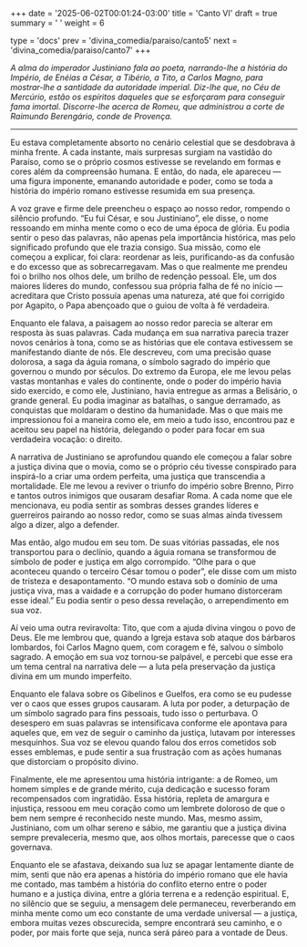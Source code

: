 +++
date = '2025-06-02T00:01:24-03:00'
title = 'Canto VI'
draft = true
summary = ' '
weight = 6

type = 'docs'
prev = 'divina_comedia/paraiso/canto5'
next = 'divina_comedia/paraiso/canto7'
+++

_A alma do imperador Justiniano fala ao poeta, narrando-lhe a história do Império, de Enéias a César, a Tibério, a Tito, a Carlos Magno, para mostrar-lhe a santidade da autoridade imperial. Diz-lhe que, no Céu de Mercúrio, estão os espíritos daqueles que se esforçaram para conseguir fama imortal. Discorre-lhe acerca de Romeu, que administrou a corte de Raimundo Berengário, conde de Provença._

---

Eu estava completamente absorto no cenário celestial que se desdobrava à minha frente. A cada instante, mais surpresas surgiam na vastidão do Paraíso, como se o próprio cosmos estivesse se revelando em formas e cores além da compreensão humana. E então, do nada, ele apareceu — uma figura imponente, emanando autoridade e poder, como se toda a história do império romano estivesse resumida em sua presença.

A voz grave e firme dele preencheu o espaço ao nosso redor, rompendo o silêncio profundo. “Eu fui César, e sou Justiniano”, ele disse, o nome ressoando em minha mente como o eco de uma época de glória. Eu podia sentir o peso das palavras, não apenas pela importância histórica, mas pelo significado profundo que ele trazia consigo. Sua missão, como ele começou a explicar, foi clara: reordenar as leis, purificando-as da confusão e do excesso que as sobrecarregavam. Mas o que realmente me prendeu foi o brilho nos olhos dele, um brilho de redenção pessoal. Ele, um dos maiores líderes do mundo, confessou sua própria falha de fé no início — acreditara que Cristo possuía apenas uma natureza, até que foi corrigido por Agapito, o Papa abençoado que o guiou de volta à fé verdadeira.

Enquanto ele falava, a paisagem ao nosso redor parecia se alterar em resposta às suas palavras. Cada mudança em sua narrativa parecia trazer novos cenários à tona, como se as histórias que ele contava estivessem se manifestando diante de nós. Ele descreveu, com uma precisão quase dolorosa, a saga da águia romana, o símbolo sagrado do império que governou o mundo por séculos. Do extremo da Europa, ele me levou pelas vastas montanhas e vales do continente, onde o poder do império havia sido exercido, e como ele, Justiniano, havia entregue as armas a Belisário, o grande general. Eu podia imaginar as batalhas, o sangue derramado, as conquistas que moldaram o destino da humanidade. Mas o que mais me impressionou foi a maneira como ele, em meio a tudo isso, encontrou paz e aceitou seu papel na história, delegando o poder para focar em sua verdadeira vocação: o direito.

A narrativa de Justiniano se aprofundou quando ele começou a falar sobre a justiça divina que o movia, como se o próprio céu tivesse conspirado para inspirá-lo a criar uma ordem perfeita, uma justiça que transcendia a mortalidade. Ele me levou a reviver o triunfo do império sobre Brenno, Pirro e tantos outros inimigos que ousaram desafiar Roma. A cada nome que ele mencionava, eu podia sentir as sombras desses grandes líderes e guerreiros pairando ao nosso redor, como se suas almas ainda tivessem algo a dizer, algo a defender.

Mas então, algo mudou em seu tom. De suas vitórias passadas, ele nos transportou para o declínio, quando a águia romana se transformou de símbolo de poder e justiça em algo corrompido. “Olhe para o que aconteceu quando o terceiro César tomou o poder”, ele disse com um misto de tristeza e desapontamento. “O mundo estava sob o domínio de uma justiça viva, mas a vaidade e a corrupção do poder humano distorceram esse ideal.” Eu podia sentir o peso dessa revelação, o arrependimento em sua voz.

Aí veio uma outra reviravolta: Tito, que com a ajuda divina vingou o povo de Deus. Ele me lembrou que, quando a Igreja estava sob ataque dos bárbaros lombardos, foi Carlos Magno quem, com coragem e fé, salvou o símbolo sagrado. A emoção em sua voz tornou-se palpável, e percebi que esse era um tema central na narrativa dele — a luta pela preservação da justiça divina em um mundo imperfeito.

Enquanto ele falava sobre os Gibelinos e Guelfos, era como se eu pudesse ver o caos que esses grupos causaram. A luta por poder, a deturpação de um símbolo sagrado para fins pessoais, tudo isso o perturbava. O desespero em suas palavras se intensificava conforme ele apontava para aqueles que, em vez de seguir o caminho da justiça, lutavam por interesses mesquinhos. Sua voz se elevou quando falou dos erros cometidos sob esses emblemas, e pude sentir a sua frustração com as ações humanas que distorciam o propósito divino.

Finalmente, ele me apresentou uma história intrigante: a de Romeo, um homem simples e de grande mérito, cuja dedicação e sucesso foram recompensados com ingratidão. Essa história, repleta de amargura e injustiça, ressoou em meu coração como um lembrete doloroso de que o bem nem sempre é reconhecido neste mundo. Mas, mesmo assim, Justiniano, com um olhar sereno e sábio, me garantiu que a justiça divina sempre prevaleceria, mesmo que, aos olhos mortais, parecesse que o caos governava.

Enquanto ele se afastava, deixando sua luz se apagar lentamente diante de mim, senti que não era apenas a história do império romano que ele havia me contado, mas também a história do conflito eterno entre o poder humano e a justiça divina, entre a glória terrena e a redenção espiritual. E, no silêncio que se seguiu, a mensagem dele permaneceu, reverberando em minha mente como um eco constante de uma verdade universal — a justiça, embora muitas vezes obscurecida, sempre encontrará seu caminho, e o poder, por mais forte que seja, nunca será páreo para a vontade de Deus.